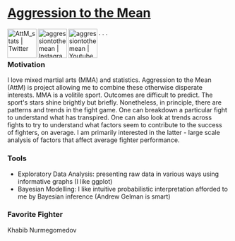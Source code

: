 # [Aggression to the Mean](https://aggression-to-the-mean.github.io/AttM/)

[<img align="left" alt="AttM_stats | Twitter" width="66px" src="https://cdn.jsdelivr.net/npm/simple-icons@v3/icons/twitter.svg" />][twitter]. 
[<img align="left" alt="aggressiontothemean | Instagram" width="66px" src="https://cdn.jsdelivr.net/npm/simple-icons@v3/icons/instagram.svg" />][instagram]. 
[<img align="left" alt="aggressiontothemean | Youtube" width="66px" src="https://cdn.jsdelivr.net/npm/simple-icons@v3/icons/youtube.svg" />][youtube]. 


<br>

### Motivation

I love mixed martial arts (MMA) and statistics. Aggression to the Mean (AttM) is project allowing me to combine these otherwise disperate interests. MMA is a volitile sport. Outcomes are difficult to predict. The sport's stars shine brightly but briefly. Nonetheless, in principle, there are patterns and trends in the fight game. One can breakdown a particular fight to understand what has transpired. One can also look at trends across fights to try to understand what factors seem to contribute to the success of fighters, on average. I am primarily interested in the latter - large scale analysis of factors that affect average fighter performance.

### Tools

- Exploratory Data Analysis: presenting raw data in various ways using informative graphs (I like ggplot)
- Bayesian Modelling: I like intuitive probabilistic interpretation afforded to me by Bayesian inference (Andrew Gelman is smart)

### Favorite Fighter

Khabib Nurmegomedov 


[twitter]: https://twitter.com/AttM_stats
[instagram]: https://www.instagram.com/aggressiontothemean/
[youtube]: https://www.youtube.com/channel/UC0uVn1nq5HRWLrdMHHJxIsQ 
